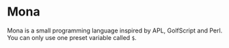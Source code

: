 # Mona

Mona is a small programming language inspired by APL, GolfScript and Perl. You can only use one preset variable called `$`.
